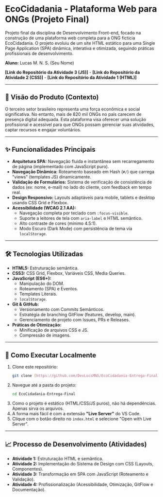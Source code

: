 # EcoCidadania - Plataforma Web para ONGs (Projeto Final)

Projeto final da disciplina de Desenvolvimento Front-end, focado na construção de uma plataforma web completa para a ONG fictícia EcoCidadania. O projeto evoluiu de um site HTML estático para uma Single Page Application (SPA) dinâmica, interativa e otimizada, seguindo práticas profissionais de desenvolvimento.

**Aluno:** Lucas M. N. S. (Seu Nome)

**[Link do Repositório da Atividade 3 (JS)]** - **[Link do Repositório da Atividade 2 (CSS)]** - **[Link do Repositório da Atividade 1 (HTML)]**

---

## 🎯 Visão do Produto (Contexto)

O terceiro setor brasileiro representa uma força econômica e social significativa. No entanto, mais de 820 mil ONGs no país carecem de presença digital adequada. Esta plataforma visa oferecer uma solução profissional e acessível para que ONGs possam gerenciar suas atividades, captar recursos e engajar voluntários.

---

## ✨ Funcionalidades Principais

* **Arquitetura SPA:** Navegação fluida e instantânea sem recarregamento de página (implementado com JavaScript puro).
* **Navegação Dinâmica:** Roteamento baseado em Hash (`#/`) que carrega "views" (templates JS) dinamicamente.
* **Validação de Formulários:** Sistema de verificação de consistência de dados (ex: nome, e-mail) no lado do cliente, com feedback em tempo real.
* **Design Responsivo:** Layouts adaptáveis para mobile, tablets e desktop usando CSS Grid e Flexbox.
* **Acessibilidade (WCAG 2.1 AA):**
    * Navegação completa por teclado com `:focus-visible`.
    * Suporte a leitores de tela com `aria-label` e HTML semântico.
    * Alto contraste de cores (mínimo 4.5:1).
    * Modo Escuro (Dark Mode) com persistência de tema via `localStorage`.

---

## 🛠️ Tecnologias Utilizadas

* **HTML5:** Estruturação semântica.
* **CSS3:** CSS Grid, Flexbox, Variáveis CSS, Media Queries.
* **JavaScript (ES6+):**
    * Manipulação do DOM.
    * Roteamento (SPA) e Eventos.
    * Templates Literais.
    * `localStorage`.
* **Git & GitHub:**
    * Versionamento com Commits Semânticos.
    * Estratégia de branching GitFlow (features, develop, main).
    * Gerenciamento de projeto com Issues, PRs e Releases.
* **Práticas de Otimização:**
    * Minificação de arquivos CSS e JS.
    * Compressão de imagens.

---

## 🚀 Como Executar Localmente

1.  Clone este repositório:
    ```bash
    git clone [https://github.com/DevLucsMNS/EcoCidadania-Entrega-Final.git](https://github.com/DevLucsMNS/EcoCidadania-Entrega-Final.git)
    ```
2.  Navegue até a pasta do projeto:
    ```bash
    cd EcoCidadania-Entrega-Final
    ```
3.  Como o projeto é estático (HTML/CSS/JS puros), não há dependências. Apenas sirva os arquivos.
4.  A forma mais fácil é com a extensão **"Live Server"** do VS Code.
5.  Clique com o botão direito no `index.html` e selecione "Open with Live Server".

---

## 📈 Processo de Desenvolvimento (Atividades)

* **Atividade 1:** Estruturação HTML e semântica.
* **Atividade 2:** Implementação do Sistema de Design com CSS (Layouts, Componentes).
* **Atividade 3:** Transformação em SPA com JavaScript (Roteamento e Validação).
* **Atividade 4:** Profissionalização (Acessibilidade, Otimização, GitFlow e Documentação).
